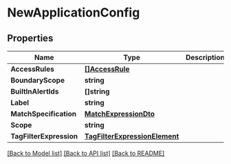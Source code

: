 # NewApplicationConfig

## Properties

Name | Type | Description | Notes
------------ | ------------- | ------------- | -------------
**AccessRules** | [**[]AccessRule**](AccessRule.md) |  | 
**BoundaryScope** | **string** |  | 
**BuiltInAlertIds** | **[]string** |  | 
**Label** | **string** |  | 
**MatchSpecification** | [**MatchExpressionDto**](MatchExpressionDTO.md) |  | [optional] 
**Scope** | **string** |  | 
**TagFilterExpression** | [**TagFilterExpressionElement**](TagFilterExpressionElement.md) |  | [optional] 

[[Back to Model list]](../README.md#documentation-for-models) [[Back to API list]](../README.md#documentation-for-api-endpoints) [[Back to README]](../README.md)


